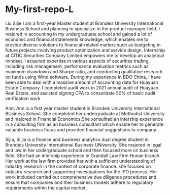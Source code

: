 # My-first-repo-L
Liu Sijie
I am a first-year Master student at Brandeis University International Business School and planning to specialize in the product manager field. I majored in accounting in my undergraduate school and gained a lot of economic and financial statements knowledge, which enables me to provide diverse solutions to financial-related matters such as budgeting in future projects involving product optimization and service design.
Internship at CITIC Securities Company Limited empowers me to develop an analytical mindset. I acquired expertise in various aspects of securities trading, including risk management, performance evaluation metrics such as maximum drawdown and Sharpe ratio, and conducting qualitative research on funds using Wind software. During my experience in BDO China, I have been able to deal with a massive amount of accounting data for Huayuan Estate Company. I completed audit work in 2021 annual audit of Huayuan Real Estate, and assisted signing CPA to consolidate 50% of basic audit verification work

Ann:
Ann is a first year master student in Brandeis University International BUsiness School. She completed her undergraduate at Methodist University and majored in Financial Economics.She xonsulhad an intership experience in a consulting firm as an business consultant which enable her to generate valuable business focus and provided financial suggestions to company.

Sijia,
Si jia is a finance and business analytics dual degree student in Brandeis University International Business UNiversity. She majored in legal and law in her undergraduate school and then focused more on business field.
She had an intership experience in Grandall Law Firm Hunan branch. Her work at the law firm provided her with a sufficient understanding of industry research in the context of corporate finance.
she focused on industry research and supporting investigations for the IPO process. Her work included carried out comprehensive due diligence procedures and ensure that companies and their business models adhere to regulatory requirements within the capital market.
